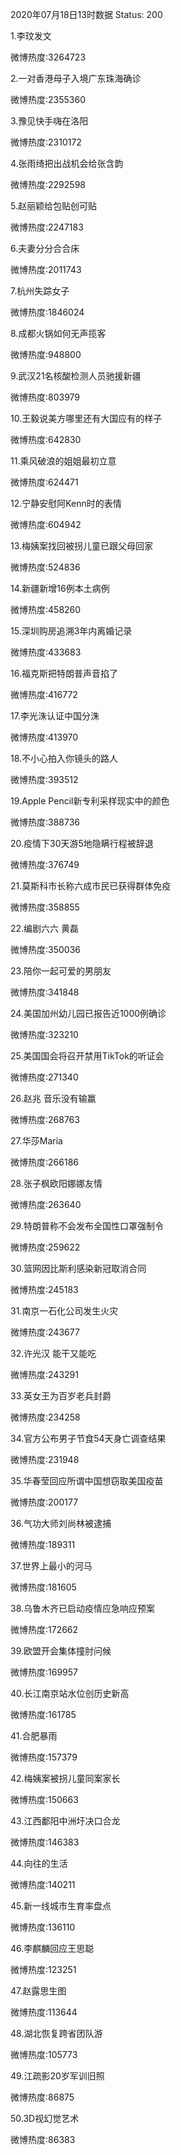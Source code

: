 2020年07月18日13时数据
Status: 200

1.李玟发文

微博热度:3264723

2.一对香港母子入境广东珠海确诊

微博热度:2355360

3.豫见快手嗨在洛阳

微博热度:2310172

4.张雨绮把出战机会给张含韵

微博热度:2292598

5.赵丽颖给包贴创可贴

微博热度:2247183

6.夫妻分分合合床

微博热度:2011743

7.杭州失踪女子

微博热度:1846024

8.成都火锅如何无声揽客

微博热度:948800

9.武汉21名核酸检测人员驰援新疆

微博热度:803979

10.王毅说美方哪里还有大国应有的样子

微博热度:642830

11.乘风破浪的姐姐最初立意

微博热度:624471

12.宁静安慰阿Kenn时的表情

微博热度:604942

13.梅姨案找回被拐儿童已跟父母回家

微博热度:524836

14.新疆新增16例本土病例

微博热度:458260

15.深圳购房追溯3年内离婚记录

微博热度:433683

16.福克斯把特朗普声音掐了

微博热度:416772

17.李光洙认证中国分洙

微博热度:413970

18.不小心拍入你镜头的路人

微博热度:393512

19.Apple Pencil新专利采样现实中的颜色

微博热度:388736

20.疫情下30天游5地隐瞒行程被辞退

微博热度:376749

21.莫斯科市长称六成市民已获得群体免疫

微博热度:358855

22.编剧六六 黄磊

微博热度:350036

23.陪你一起可爱的男朋友

微博热度:341848

24.美国加州幼儿园已报告近1000例确诊

微博热度:323210

25.美国国会将召开禁用TikTok的听证会

微博热度:271340

26.赵兆 音乐没有输赢

微博热度:268763

27.华莎Maria

微博热度:266186

28.张子枫欧阳娜娜友情

微博热度:263640

29.特朗普称不会发布全国性口罩强制令

微博热度:259622

30.篮网因比斯利感染新冠取消合同

微博热度:245183

31.南京一石化公司发生火灾

微博热度:243677

32.许光汉 能干又能吃

微博热度:243291

33.英女王为百岁老兵封爵

微博热度:234258

34.官方公布男子节食54天身亡调查结果

微博热度:231948

35.华春莹回应所谓中国想窃取美国疫苗

微博热度:200177

36.气功大师刘尚林被逮捕

微博热度:189311

37.世界上最小的河马

微博热度:181605

38.乌鲁木齐已启动疫情应急响应预案

微博热度:172662

39.欧盟开会集体撞肘问候

微博热度:169957

40.长江南京站水位创历史新高

微博热度:161785

41.合肥暴雨

微博热度:157379

42.梅姨案被拐儿童同案家长

微博热度:150663

43.江西鄱阳中洲圩决口合龙

微博热度:146383

44.向往的生活

微博热度:140211

45.新一线城市生育率盘点

微博热度:136110

46.李麒麟回应王思聪

微博热度:123251

47.赵露思生图

微博热度:113644

48.湖北恢复跨省团队游

微博热度:105773

49.江疏影20岁军训旧照

微博热度:86875

50.3D视幻觉艺术

微博热度:86383

